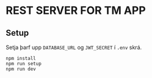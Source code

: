 # REST SERVER FOR TM APP

## Setup

Setja þarf upp `DATABASE_URL` og `JWT_SECRET` í `.env` skrá.

```
npm install
npm run setup
npm run dev
```
